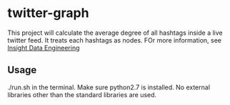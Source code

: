 # twitter-graphThis project will calculate the average degree of all hashtags inside a live twitter feed. It treats each hashtags as nodes. FOr more information, see [Insight Data Engineering](https://github.com/InsightDataScience/coding-challenge)## Usage./run.sh in the terminal. Make sure python2.7 is installed. No external libraries other than the standard libraries are used.